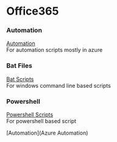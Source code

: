 # Office365  

### Automation  
[Automation](Azure%20Automation)   
For automation scripts mostly in azure

### Bat Files  
[Bat Scripts](Bat%20Files)  
For windows command line based scripts   


### Powershell
[Powershell Scripts](Powershell)  
For powershell based script


[Automation](Azure Automation)

